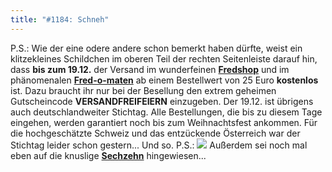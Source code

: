 ```yaml
---
title: "#1184: Schneh"
---
```


P.S.:
Wie der eine odere andere schon bemerkt haben dürfte, weist ein klitzekleines Schildchen im oberen Teil der rechten Seitenleiste darauf hin, dass <strong>bis zum 19.12.</strong> der Versand im wunderfeinen <a href="http://fredshop.spreadshirt.net/de/DE/Shop"><strong>Fredshop</strong></a> und im phänomenalen <a href="http://fred-o-mat.spreadshirt.net/de/DE/Shop"><strong>Fred-o-maten</strong></a> ab einem Bestellwert von 25 Euro <strong>kostenlos</strong> ist.
Dazu braucht ihr nur bei der Besellung den extrem geheimen Gutscheincode 
<strong>VERSANDFREIFEIERN</strong>
einzugeben.
Der 19.12. ist übrigens auch deutschlandweiter Stichtag. Alle Bestellungen, die bis zu diesem Tage eingehen, werden garantiert noch bis zum Weihnachtsfest ankommen. Für die hochgeschätzte Schweiz und das entzückende Österreich war der Stichtag leider schon gestern...
Und so.
P.S.:
<a href="http://www.fonflatter.de/advent08"><img src="http://www.fonflatter.de/adv08/kaefer.jpg"></a>
Außerdem sei noch mal eben auf die knuslige <a href="http://www.fonflatter.de/advent08"><strong>Sechzehn</strong></a> hingewiesen...

